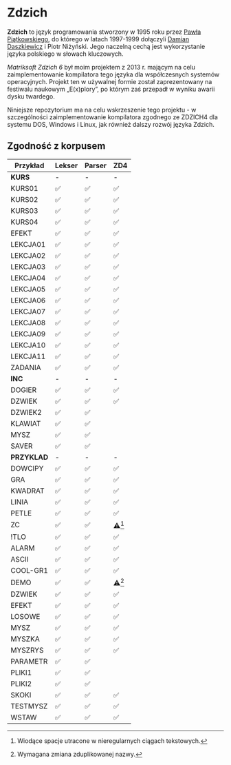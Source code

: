 # Zdzich
**Zdzich** to język programowania stworzony w 1995 roku przez [Pawła Piątkowskiego](https://github.com/cosi1), do którego w latach 1997-1999 dołączyli [Damian Daszkiewicz](https://github.com/DamianDaszkiewicz) i Piotr Niżyński.
Jego naczelną cechą jest wykorzystanie języka polskiego w słowach kluczowych.

*Matriksoft Zdzich 6* był moim projektem z 2013 r. mającym na celu zaimplementowanie kompilatora tego języka dla współczesnych systemów operacyjnych.
Projekt ten w używalnej formie został zaprezentowany na festiwalu naukowym „E(x)plory”, po którym zaś przepadł w wyniku awarii dysku twardego.

Niniejsze repozytorium ma na celu wskrzeszenie tego projektu - w szczególności zaimplementowanie kompilatora zgodnego ze ZDZICH4 dla systemu DOS, Windows i Linux, jak również dalszy rozwój języka Zdzich.

## Zgodność z korpusem
| Przykład | Lekser | Parser | ZD4 |
| -------- | ------ | ------ | --- |
| **KURS** | - | - | - |
| KURS01 | ✅ | ✅ | ✅ |
| KURS02 | ✅ | ✅ | ✅ |
| KURS03 | ✅ | ✅ | ✅ |
| KURS04 | ✅ | ✅ | ✅ |
| EFEKT | ✅ | ✅ | ✅ |
| LEKCJA01 | ✅ | ✅ | ✅ |
| LEKCJA02 | ✅ | ✅ | ✅ |
| LEKCJA03 | ✅ | ✅ | ✅ |
| LEKCJA04 | ✅ | ✅ | ✅ |
| LEKCJA05 | ✅ | ✅ | ✅ |
| LEKCJA06 | ✅ | ✅ | ✅ |
| LEKCJA07 | ✅ | ✅ | ✅ |
| LEKCJA08 | ✅ | ✅ | ✅ |
| LEKCJA09 | ✅ | ✅ | ✅ |
| LEKCJA10 | ✅ | ✅ | ✅ |
| LEKCJA11 | ✅ | ✅ | ✅ |
| ZADANIA | ✅ | ✅ | ✅ |
| **INC** | - | - | - |
| DOGIER | ✅ | ✅ | ✅ |
| DZWIEK | ✅ | ✅ | ✅ |
| DZWIEK2 | ✅ | ✅ |
| KLAWIAT | ✅ | ✅ |
| MYSZ | ✅ | ✅ |
| SAVER | ✅ | ✅ |
| **PRZYKLAD** | - | - | - |
| DOWCIPY | ✅ | ✅ | ✅ |
| GRA | ✅ | ✅ | ✅ |
| KWADRAT | ✅ | ✅ | ✅ |
| LINIA | ✅ | ✅ | ✅ |
| PETLE | ✅ | ✅ | ✅ |
| ZC | ✅ | ✅ | ⚠️[^1] |
| !TLO | ✅ | ✅ | ✅ |
| ALARM | ✅ | ✅ | ✅ |
| ASCII | ✅ | ✅ | ✅ |
| COOL-GR1 | ✅ | ✅ | ✅ |
| DEMO | ✅ | ✅ | ⚠️[^2] |
| DZWIEK | ✅ | ✅ | ✅ |
| EFEKT | ✅ | ✅ | ✅ |
| LOSOWE | ✅ | ✅ | ✅ |
| MYSZ | ✅ | ✅ | ✅ |
| MYSZKA | ✅ | ✅ | ✅ |
| MYSZRYS | ✅ | ✅ | ✅ |
| PARAMETR | ✅ | ✅ |
| PLIKI1 | ✅ | ✅ |
| PLIKI2 | ✅ | ✅ |
| SKOKI | ✅ | ✅ | ✅ |
| TESTMYSZ | ✅ | ✅ | ✅ |
| WSTAW | ✅ | ✅ | ✅ |

[^1]: Wiodące spacje utracone w nieregularnych ciągach tekstowych.
[^2]: Wymagana zmiana zduplikowanej nazwy.
